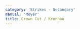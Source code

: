 ```yaml
---
category: 'Strikes - Secondary'
manual: 'Meyer'
title: Crown Cut / Kronhau
---
```


<link rel="import" href="/bower_components/polymer/polymer.html">
<link rel="import" href="shared-styles.html">

<dom-module id="{{ page.url | split:'/' | last | remove: '.html' }}-element">
  <template>
    <style include="shared-styles">
      :host {
        display: block;

        padding: 10px;
      }
    </style>

    <div class="card">
      <h1>{{ page.title }}</h1>
      <p></p>

    </div>
  </template>

  <script>
    Polymer({
      is: '{{ page.url | split:'/' | last | remove: '.html' }}-element',
    });
  </script>
</dom-module>